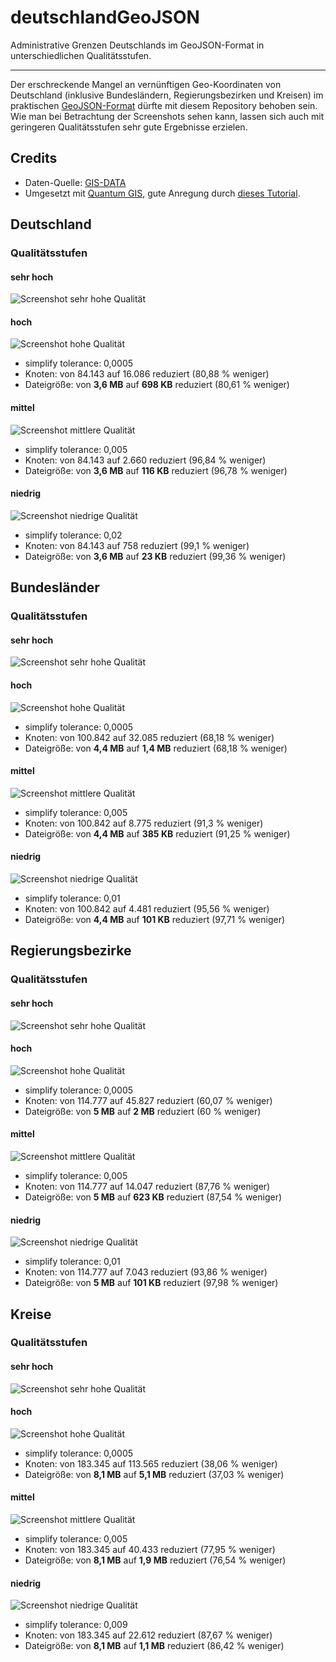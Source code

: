 deutschlandGeoJSON
==================

Administrative Grenzen Deutschlands im GeoJSON-Format in unterschiedlichen Qualitätsstufen.

---

Der erschreckende Mangel an vernünftigen Geo-Koordinaten von Deutschland (inklusive Bundesländern, Regierungsbezirken und Kreisen) im praktischen [GeoJSON-Format](http://www.geojson.org/) dürfte mit diesem Repository behoben sein. Wie man bei Betrachtung der Screenshots sehen kann, lassen sich auch mit geringeren Qualitätsstufen sehr gute Ergebnisse erzielen.

## Credits

* Daten-Quelle: [GIS-DATA](http://www.diva-gis.org/gdata)
* Umgesetzt mit [Quantum GIS](http://www.qgis.org/), gute Anregung durch [dieses Tutorial](http://oscarvillarreal.com/2012/07/12/create-any-map-of-the-world-in-svg/).

## Deutschland

### Qualitätsstufen

#### sehr hoch

![Screenshot sehr hohe Qualität](/1_deutschland/1_sehr_hoch.png) 

#### hoch

![Screenshot hohe Qualität](/1_deutschland/2_hoch.png) 

* simplify tolerance: 0,0005
* Knoten: von 84.143 auf 16.086 reduziert (80,88 % weniger)
* Dateigröße: von **3,6 MB** auf **698 KB** reduziert (80,61 % weniger)

#### mittel

![Screenshot mittlere Qualität](/1_deutschland/3_mittel.png) 

* simplify tolerance: 0,005
* Knoten: von 84.143 auf 2.660 reduziert (96,84 % weniger)
* Dateigröße: von **3,6 MB** auf **116 KB** reduziert (96,78 % weniger)

#### niedrig

![Screenshot niedrige Qualität](/1_deutschland/4_niedrig.png) 

* simplify tolerance: 0,02
* Knoten: von 84.143 auf 758 reduziert (99,1 % weniger)
* Dateigröße: von **3,6 MB** auf **23 KB** reduziert (99,36 % weniger)

## Bundesländer

### Qualitätsstufen

#### sehr hoch

![Screenshot sehr hohe Qualität](/2_bundeslaender/1_sehr_hoch.png) 

#### hoch

![Screenshot hohe Qualität](/2_bundeslaender/2_hoch.png) 

* simplify tolerance: 0,0005
* Knoten: von 100.842 auf 32.085 reduziert (68,18 % weniger)
* Dateigröße: von **4,4 MB** auf **1,4 MB** reduziert (68,18 % weniger)

#### mittel

![Screenshot mittlere Qualität](/2_bundeslaender/3_mittel.png) 

* simplify tolerance: 0,005
* Knoten: von 100.842 auf 8.775 reduziert (91,3 % weniger)
* Dateigröße: von **4,4 MB** auf **385 KB** reduziert (91,25 % weniger)

#### niedrig

![Screenshot niedrige Qualität](/2_bundeslaender/4_niedrig.png) 

* simplify tolerance: 0,01
* Knoten: von 100.842 auf 4.481 reduziert (95,56 % weniger)
* Dateigröße: von **4,4 MB** auf **101 KB** reduziert (97,71 % weniger)

## Regierungsbezirke

### Qualitätsstufen

#### sehr hoch

![Screenshot sehr hohe Qualität](/3_regierungsbezirke/1_sehr_hoch.png) 

#### hoch

![Screenshot hohe Qualität](/3_regierungsbezirke/2_hoch.png) 

* simplify tolerance: 0,0005
* Knoten: von 114.777 auf 45.827 reduziert (60,07 % weniger)
* Dateigröße: von **5 MB** auf **2 MB** reduziert (60 % weniger)

#### mittel

![Screenshot mittlere Qualität](/3_regierungsbezirke/3_mittel.png) 

* simplify tolerance: 0,005
* Knoten: von 114.777 auf 14.047 reduziert (87,76 % weniger)
* Dateigröße: von **5 MB** auf **623 KB** reduziert (87,54 % weniger)

#### niedrig

![Screenshot niedrige Qualität](/3_regierungsbezirke/4_niedrig.png)

* simplify tolerance: 0,01
* Knoten: von 114.777 auf 7.043 reduziert (93,86 % weniger)
* Dateigröße: von **5 MB** auf **101 KB** reduziert (97,98 % weniger)

## Kreise

### Qualitätsstufen

#### sehr hoch

![Screenshot sehr hohe Qualität](/4_kreise/1_sehr_hoch.png) 

#### hoch

![Screenshot hohe Qualität](/4_kreise/2_hoch.png) 

* simplify tolerance: 0,0005
* Knoten: von 183.345 auf 113.565 reduziert (38,06 % weniger)
* Dateigröße: von **8,1 MB** auf **5,1 MB** reduziert (37,03 % weniger)

#### mittel

![Screenshot mittlere Qualität](/4_kreise/3_mittel.png) 

* simplify tolerance: 0,005
* Knoten: von 183.345 auf 40.433 reduziert (77,95 % weniger)
* Dateigröße: von **8,1 MB** auf **1,9 MB** reduziert (76,54 % weniger)

#### niedrig

![Screenshot niedrige Qualität](/4_kreise/4_niedrig.png) 

* simplify tolerance: 0,009
* Knoten: von 183.345 auf 22.612 reduziert (87,67 % weniger)
* Dateigröße: von **8,1 MB** auf **1,1 MB** reduziert (86,42 % weniger)
